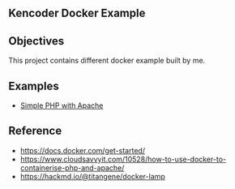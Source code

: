Kencoder Docker Example
-----------------------------

## Objectives
This project contains different docker example built by me. 

## Examples
- [Simple PHP with Apache](./php8/README.md)

## Reference 
- https://docs.docker.com/get-started/
- https://www.cloudsavvyit.com/10528/how-to-use-docker-to-containerise-php-and-apache/
- https://hackmd.io/@titangene/docker-lamp


